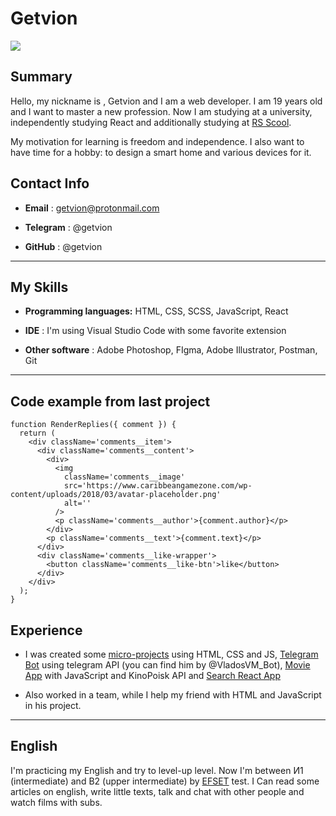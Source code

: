 # Getvion

![](https://avatars.githubusercontent.com/u/71687730?s=400&v=4)

## Summary

Hello, my nickname is , Getvion and I am a web developer. I am 19 years old and I want to master a new profession. Now I am studying at a university, independently studying React and additionally studying at [RS Scool](https://rs.school/).

My motivation for learning is freedom and independence. I also want to have time for a hobby: to design a smart home and various devices for it.

## Contact Info

- **Email** : getvion@protonmail.com

- **Telegram** : @getvion

- **GitHub** : @getvion

---

## My Skills

- **Programming languages:** HTML, CSS, SCSS, JavaScript, React

- **IDE** : I'm using Visual Studio Code with some favorite extension

- **Other software** : Adobe Photoshop, FIgma, Adobe Illustrator, Postman, Git

---

## Code example from last project

```
function RenderReplies({ comment }) {
  return (
    <div className='comments__item'>
      <div className='comments__content'>
        <div>
          <img
            className='comments__image'
            src='https://www.caribbeangamezone.com/wp-content/uploads/2018/03/avatar-placeholder.png'
            alt=''
          />
          <p className='comments__author'>{comment.author}</p>
        </div>
        <p className='comments__text'>{comment.text}</p>
      </div>
      <div className='comments__like-wrapper'>
        <button className='comments__like-btn'>like</button>
      </div>
    </div>
  );
}

```

## Experience

- I was created some [micro-projects](https://getvion.github.io/js-mini-projects/) using HTML, CSS and JS, [Telegram Bot](https://github.com/Getvion/TelegramBot) using telegram API (you can find him by @VladosVM_Bot), [Movie App](https://getvion.github.io/first-movie-app/) with JavaScript and KinoPoisk API and [Search React App](https://getvion.github.io/react-search/)

- Also worked in a team, while I help my friend with HTML and JavaScript in his project.

---

## English

I'm practicing my English and try to level-up level. Now I'm between И1 (intermediate) and B2 (upper intermediate) by [EFSET](https://www.efset.org/) test. I Can read some articles on english, write little texts, talk and chat with other people and watch films with subs.
